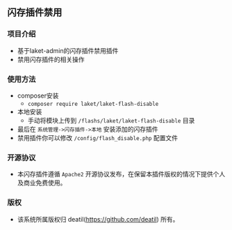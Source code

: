 ## 闪存插件禁用


### 项目介绍

*  基于laket-admin的闪存插件禁用插件
*  禁用闪存插件的相关操作


### 使用方法 

*  composer安装
    * `composer require laket/laket-flash-disable`
*  本地安装
    *  手动将模块上传到 `/flashs/laket/laket-flash-disable` 目录
*  最后在 `系统管理->闪存插件->本地` 安装添加的闪存插件
*  禁用插件你可以修改 `/config/flash_disable.php` 配置文件


### 开源协议

*  本闪存插件遵循 `Apache2` 开源协议发布，在保留本插件版权的情况下提供个人及商业免费使用。 


### 版权

*  该系统所属版权归 deatil(https://github.com/deatil) 所有。
